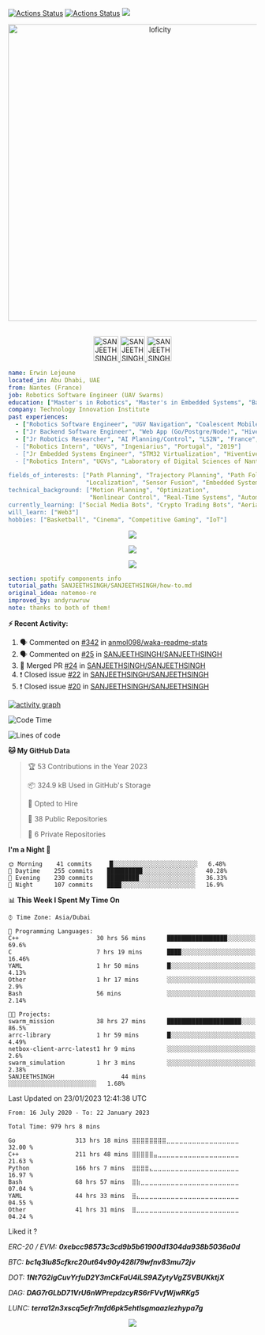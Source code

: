 [![Actions Status](https://github.com/SANJEETHSINGH/SANJEETHSINGH/workflows/wakatime-stats/badge.svg)](https://github.com/SANJEETHSINGH/SANJEETHSINGH/actions)
[![Actions Status](https://github.com/SANJEETHSINGH/SANJEETHSINGH/workflows/update-gh-activity/badge.svg)](https://github.com/SANJEETHSINGH/SANJEETHSINGH/actions)
![](https://visitor-badge.glitch.me/badge?page_id=SANJEETHSINGH.SANJEETHSINGH)

<p align="center">
<img alt="loficity" width="600px" src="https://github.com/HyunCafe/HyunCafe/raw/main/assests/loficity.gif"</img>
</p>

<p align="center">
<br/>
<a href="https://twitter.com/rangonomics">
  <img alt="SANJEETHSINGH | Twitter" width="50px" src="https://user-images.githubusercontent.com/43545812/144034996-602b144a-16e1-41cc-99e7-c6040b20dcaf.png"/>
</a>
<a href="https://www.linkedin.com/in/erwinlejeune-lkn">
  <img alt="SANJEETHSINGH's LinkdeIN" width="50px" src="https://user-images.githubusercontent.com/43545812/144035037-0f415fc7-9f96-4517-a370-ccc6e78a714b.png" />
</a>
<a href="https://open.spotify.com/user/11147618695?si=zZFn6uAGRLyoU02lsG50GA">
  <img alt="SANJEETHSINGH's Spotify" width="50px" src="https://user-images.githubusercontent.com/43545812/144035120-1ad5169b-91c7-4078-bef9-6a82c733f373.png" />
</a>
<br>
</p>

```yaml
name: Erwin Lejeune
located_in: Abu Dhabi, UAE
from: Nantes (France)
job: Robotics Software Engineer (UAV Swarms)
education: ["Master's in Robotics", "Master's in Embedded Systems", "Bachelor's in Electronics"]
company: Technology Innovation Institute
past experiences: 
  - ["Robotics Software Engineer", "UGV Navigation", "Coalescent Mobile Robotics", "Denmark", "2021-2022"]
  - ["Jr Backend Software Engineer", "Web App (Go/Postgre/Node)", "Hiventive", "Fully Remote", "2020-2021"]
  - ["Jr Robotics Researcher", "AI Planning/Control", "LS2N", "France", "2019-2021]
  - ["Robotics Intern", "UGVs", "Ingeniarius", "Portugal", "2019"]
  - ["Jr Embedded Systems Engineer", "STM32 Virtualization", "Hiventive", "France", "2019"]
  - ["Robotics Intern", "UGVs", "Laboratory of Digital Sciences of Nantes (LS2N)", "France", "2019"]

fields_of_interests: ["Path Planning", "Trajectory Planning", "Path Following", "Behaviour Planning", 
                      "Localization", "Sensor Fusion", "Embedded Systems"]
technical_background: ["Motion Planning", "Optimization", 
                       "Nonlinear Control", "Real-Time Systems", "Automated Planning"]
currently_learning: ["Social Media Bots", "Crypto Trading Bots", "Aerial Robotics"]
will_learn: ["Web3"]
hobbies: ["Basketball", "Cinema", "Competitive Gaming", "IoT"]
```

<p align="center">
  <img alig src="https://github-profile-trophy.vercel.app/?username=SANJEETHSINGH&column=6&rank=SSS,SS,S,AAA,AA,A,B,C" />
</p>

<p align="center">
  <a href="https://SANJEETHSINGH.vercel.app/api/now-playing">
    <img src="https://SANJEETHSINGH.vercel.app/api/now-playing">
  </a>
</p>

<p align="center">
  <img src="https://SANJEETHSINGH.vercel.app/api/top-played">
</p>
 
```yaml
section: spotify components info
tutorial_path: SANJEETHSINGH/SANJEETHSINGH/how-to.md
original_idea: natemoo-re
improved_by: andyruwruw
note: thanks to both of them!
```


**:zap: Recent Activity:**

<!--START_SECTION:activity-->
1. 🗣 Commented on [#342](https://github.com/anmol098/waka-readme-stats/issues/342) in [anmol098/waka-readme-stats](https://github.com/anmol098/waka-readme-stats)
2. 🗣 Commented on [#25](https://github.com/SANJEETHSINGH/SANJEETHSINGH/issues/25) in [SANJEETHSINGH/SANJEETHSINGH](https://github.com/SANJEETHSINGH/SANJEETHSINGH)
3. 🎉 Merged PR [#24](https://github.com/SANJEETHSINGH/SANJEETHSINGH/pull/24) in [SANJEETHSINGH/SANJEETHSINGH](https://github.com/SANJEETHSINGH/SANJEETHSINGH)
4. ❗️ Closed issue [#22](https://github.com/SANJEETHSINGH/SANJEETHSINGH/issues/22) in [SANJEETHSINGH/SANJEETHSINGH](https://github.com/SANJEETHSINGH/SANJEETHSINGH)
5. ❗️ Closed issue [#20](https://github.com/SANJEETHSINGH/SANJEETHSINGH/issues/20) in [SANJEETHSINGH/SANJEETHSINGH](https://github.com/SANJEETHSINGH/SANJEETHSINGH)
<!--END_SECTION:activity-->

[![activity graph](https://activity-graph.herokuapp.com/graph?username=SANJEETHSINGH&custom_title=Erwin's%20activity%20graph&theme=github-light&hide_border=true)](https://github.com/ashutosh00710/github-readme-activity-graph)

<!--START_SECTION:waka-->
![Code Time](http://img.shields.io/badge/Code%20Time-974%20hrs%2050%20mins-blue)

![Lines of code](https://img.shields.io/badge/From%20Hello%20World%20I%27ve%20Written-296%20Thousand%20lines%20of%20code-blue)

**🐱 My GitHub Data** 

> 🏆 53 Contributions in the Year 2023
 > 
> 📦 324.9 kB Used in GitHub's Storage 
 > 
> 💼 Opted to Hire
 > 
> 📜 38 Public Repositories 
 > 
> 🔑 6 Private Repositories  
 > 
**I'm a Night 🦉** 

```text
🌞 Morning    41 commits     █░░░░░░░░░░░░░░░░░░░░░░░░   6.48% 
🌆 Daytime    255 commits    ██████████░░░░░░░░░░░░░░░   40.28% 
🌃 Evening    230 commits    █████████░░░░░░░░░░░░░░░░   36.33% 
🌙 Night      107 commits    ████░░░░░░░░░░░░░░░░░░░░░   16.9%

```


📊 **This Week I Spent My Time On** 

```text
⌚︎ Time Zone: Asia/Dubai

💬 Programming Languages: 
C++                      30 hrs 56 mins      █████████████████░░░░░░░░   69.6% 
C                        7 hrs 19 mins       ████░░░░░░░░░░░░░░░░░░░░░   16.46% 
YAML                     1 hr 50 mins        █░░░░░░░░░░░░░░░░░░░░░░░░   4.13% 
Other                    1 hr 17 mins        ░░░░░░░░░░░░░░░░░░░░░░░░░   2.9% 
Bash                     56 mins             ░░░░░░░░░░░░░░░░░░░░░░░░░   2.14%

🐱‍💻 Projects: 
swarm_mission            38 hrs 27 mins      █████████████████████░░░░   86.5% 
arrc-library             1 hr 59 mins        █░░░░░░░░░░░░░░░░░░░░░░░░   4.49% 
netbox-client-arrc-latest1 hr 9 mins         ░░░░░░░░░░░░░░░░░░░░░░░░░   2.6% 
swarm_simulation         1 hr 3 mins         ░░░░░░░░░░░░░░░░░░░░░░░░░   2.38% 
SANJEETHSINGH                   44 mins             ░░░░░░░░░░░░░░░░░░░░░░░░░   1.68%

```


 Last Updated on 23/01/2023 12:41:38 UTC
<!--END_SECTION:waka-->

<!--START_SECTION:waka-simple-->

```text
From: 16 July 2020 - To: 22 January 2023

Total Time: 979 hrs 8 mins

Go                 313 hrs 18 mins ⣿⣿⣿⣿⣿⣿⣿⣿⣀⣀⣀⣀⣀⣀⣀⣀⣀⣀⣀⣀⣀⣀⣀⣀⣀   32.00 %
C++                211 hrs 48 mins ⣿⣿⣿⣿⣿⣤⣀⣀⣀⣀⣀⣀⣀⣀⣀⣀⣀⣀⣀⣀⣀⣀⣀⣀⣀   21.63 %
Python             166 hrs 7 mins  ⣿⣿⣿⣿⣄⣀⣀⣀⣀⣀⣀⣀⣀⣀⣀⣀⣀⣀⣀⣀⣀⣀⣀⣀⣀   16.97 %
Bash               68 hrs 57 mins  ⣿⣷⣀⣀⣀⣀⣀⣀⣀⣀⣀⣀⣀⣀⣀⣀⣀⣀⣀⣀⣀⣀⣀⣀⣀   07.04 %
YAML               44 hrs 33 mins  ⣿⣄⣀⣀⣀⣀⣀⣀⣀⣀⣀⣀⣀⣀⣀⣀⣀⣀⣀⣀⣀⣀⣀⣀⣀   04.55 %
Other              41 hrs 31 mins  ⣿⣀⣀⣀⣀⣀⣀⣀⣀⣀⣀⣀⣀⣀⣀⣀⣀⣀⣀⣀⣀⣀⣀⣀⣀   04.24 %
```

<!--END_SECTION:waka-simple-->

Liked it ?

*ERC-20 / EVM: **0xebcc98573c3cd9b5b61900d1304da938b5036a0d***

*BTC: **bc1q3lu85cfkrc20ut64v90y428l79wfnv83mu72jv***

*DOT: **1Nt7G2igCuvYrfuD2Y3mCkFaU4iLS9AZytyVgZ5VBUKktjX***

*DAG: **DAG7rGLbD71VrU6nWPrepdzcyRS6rFVvfWjwRKg5***

*LUNC: **terra12n3xscq5efr7mfd6pk5ehtlsgmaazlezhypa7g***

<p align="center">
  <img src="https://capsule-render.vercel.app/api?type=waving&color=gradient&height=60&section=footer"/>
</p>
